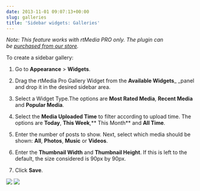 ```yaml
---
date: 2013-11-01 09:07:13+00:00
slug: galleries
title: 'Sidebar widgets: Galleries'
---
```


_Note: This feature works with rtMedia PRO only. The plugin can be [purchased from our store](https://rtcamp.com/store/rtmedia-pro/)._

To create a sidebar gallery:



	
  1. Go to **Appearance** > **Widgets**.

	
  2. Drag the rtMedia Pro Gallery Widget from the **Available Widgets**_ _panel and drop it in the desired sidebar area.

	
  3. Select a Widget Type.The options are **Most Rated Media**, **Recent Media** and **Popular Media**.

	
  4. Select the **Media Uploaded Time** to filter according to upload time. The options are **Today**, **This Week**,** This Month** and **All Time**.

	
  5. Enter the number of posts to show. Next, select which media should be shown: **All**, **Photos**, **Music** or **Videos**.

	
  6. Enter the **Thumbnail Width** and **Thumbnail Height**. If this is left to the default, the size considered is 90px by 90px.

	
  7. Click **Save**.


![](https://rtcamp.com/wp-content/uploads/2013/10/image10.png) [![](https://rtcamp.com/wp-content/uploads/2013/10/image_thumb2.png)](https://rtcamp.com/wp-content/uploads/2013/10/image13.png)
